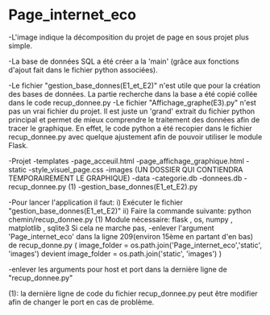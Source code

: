 # Page_internet_eco
-L'image indique la décomposition du projet de page en sous projet plus simple. 

-La base de données SQL a été créer a la 'main' (grâce aux fonctions d'ajout fait dans le fichier python associées). 

-Le fichier "gestion_base_donnes(E1_et_E2)" n'est utile que pour la création des bases de données. La partie recherche dans la base a été copié collée dans le code recup_donnee.py
-Le fichier "Affichage_graphe(E3).py" n'est pas un vrai fichier du projet. Il est juste un 'grand' extrait du fichier python principal et permet de mieux comprendre le traitement des données afin de tracer le graphique.
En effet, le code python a été recopier dans le fichier recup_donnee.py avec quelque ajustement afin de pouvoir utiliser le module Flask.

-Projet
    -templates
        -page_acceuil.html
        -page_affichage_graphique.html
    -static
        -style_visuel_page.css
        -images (UN DOSSIER QUI CONTIENDRA TEMPORAIREMENT LE GRAPHIQUE)
    -data
        -categorie.db
        -donnees.db
    -recup_donnee.py (1) 
    -gestion_base_donnes(E1_et_E2).py

-Pour lancer l'application il faut:
    i) Exécuter le fichier "gestion_base_donnes(E1_et_E2)" 
    ii) Faire la commande suivante: python chemin/recup_donnee.py (1)
Module nécessaire:  flask , os, numpy , matplotlib , sqlite3
Si cela ne marche pas,
-enlever l'argument 'Page_internet_eco' dans la ligne 209(environ 15ème en partant d'en bas) de recup_donne.py 
( image_folder = os.path.join('Page_internet_eco','static', 'images') devient   image_folder = os.path.join('static', 'images') )

-enlever les arguments pour host et port dans la dernière ligne de "recup_donnee.py"

(1): la dernière ligne de code  du fichier recup_donnee.py peut être modifier afin de changer le port en cas de problème.
